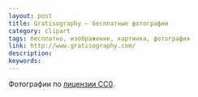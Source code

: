 ```yaml
---
layout: post
title: Gratisography — бесплатные фотографии
category: clipart
tags: бесплатно, изображение, картинка, фотография
link: http://www.gratisography.com/
description:
keywords:
---
```


<p>Фотографии по <a href="http://creativecommons.org/choose/zero/">лицензии CC0</a>.</p>
